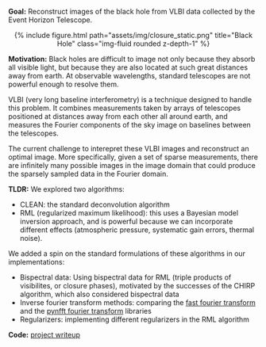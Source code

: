 <!-- ---
layout: page
title: visualizing black holes
description: Producing black hole images from event horizon telescope data (APMTH216 final project)
img: assets/img/blackhole.png
importance: 3
category: course projects
blackhole_pdf: 
--- -->

**Goal:** Reconstruct images of the black hole from VLBI data collected by the Event Horizon Telescope.

<div class="row">
    <div class="col-sm mt-3 mt-md-0">
    <center>
        {% include figure.html path="assets/img/closure_static.png" title="Black Hole" class="img-fluid rounded z-depth-1" %}
    </center>
    </div>
</div>
<!-- <div class="caption">
    one of our black hole visualizations
</div> -->

**Motivation:** Black holes are difficult to image not only because they absorb all visible light, but because they are also located at such great distances away from earth. At observable wavelengths, standard telescopes are not powerful enough to resolve them.

VLBI (very long baseline interferometry) is a technique designed to handle this problem. It combines measurements taken by arrays of telescopes positioned at distances away from each other all around earth, and measures the Fourier components of the sky image on baselines between the telescopes.

The current challenge to interepret these VLBI images and reconstruct an optimal image. More specifically, given a set of sparse measurements, there are infinitely many possible images in the image domain that could produce the sparsely sampled data in the Fourier domain. 

**TLDR:** We explored two algorithms:
- CLEAN: the standard deconvolution algorithm 
- RML (regularized maximum likelihood): this uses a Bayesian model inversion approach, and is powerful because we can incorporate different effects (atmospheric pressure, systematic gain errors, thermal noise).

We added a spin on the standard formulations of these algorithms in our implementations:
- Bispectral data: Using bispectral data for RML (triple products of visibilites, or closure phases), motivated by the successes of the CHIRP algorithm, which also considered bispectral data
- Inverse fourier transform methods: comparing the <a href="https://docs.scipy.org/doc/scipy/tutorial/fft.html">fast fourier transform</a>  and the <a href="https://pythonhosted.org/pyNFFT/tutorial.html"> pynfft fourier transform</a> libraries
- Regularizers: implementing different regularizers in the RML algorithm

**Code:** <a href="https://drive.google.com/file/d/1d-CVcmU2d-tRviDdxkarW_0FlF4vn-ES/view?usp=sharing"> project writeup</a>
